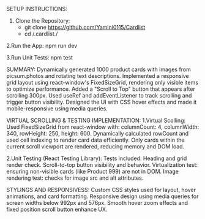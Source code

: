 SETUP INSTRUCTIONS:
 1. Clone the Repository:
      * git clone https://github.com/Yamini0115/Cardlist
      * cd /.cardlist./
   
  2.Run the App:
       npm run dev

  3.Run Unit Tests:
       npm test

SUMMARY:
  Dynamically generated 1000 product cards with images from picsum.photos and rotating text descriptions.
  Implemented a responsive grid layout using react-window's FixedSizeGrid, rendering only visible items to optimize performance.
  Added a "Scroll to Top" button that appears after scrolling 300px.
  Used useRef and addEventListener to track scrolling and trigger button visibility.
  Designed the UI with CSS hover effects and made it mobile-responsive using media queries.

VIRTUAL SCROLLING & TESTING IMPLEMENTATION:
1.Virtual Scolling:
   Used FixedSizeGrid from react-window with:
      columnCount: 4,
      columnWidth: 340,
      rowHeight: 250,
      height: 600.
  Dynamically calculated rowCount and used cell indexing to render card data efficiently.
  Only cards within the current scroll viewport are rendered, reducing memory and DOM load.

2.Unit Testing (React Testing Library):
    Tests included:
     Heading and grid render check.
     Scroll-to-top button visibility and behavior.
     Virtualization test: ensuring non-visible cards (like Product 999) are not in DOM.
     Image rendering test: checks for image src and alt attributes.

  STYLINGS AND RESPONSIVESS:
     Custom CSS styles used for layout, hover animations, and card formatting.
     Responsive design using media queries for screen widths below 992px and 576px.
     Smooth hover zoom effects and fixed position scroll button enhance UX.


     

     

     


       
  
